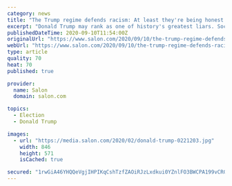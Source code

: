 ```yaml
---
category: news
title: "The Trump regime defends racism: At least they're being honest for once"
excerpt: "Donald Trump may rank as one of history's greatest liars. Social theorist Hannah Arendt described such people in her book \"The Origins of Totalitarianism\": The ideal subject of totalitarian rule ..."
publishedDateTime: 2020-09-10T11:54:00Z
originalUrl: "https://www.salon.com/2020/09/10/the-trump-regime-defends-racism-for-once-theyre-being-honest/"
webUrl: "https://www.salon.com/2020/09/10/the-trump-regime-defends-racism-for-once-theyre-being-honest/"
type: article
quality: 70
heat: 70
published: true

provider:
  name: Salon
  domain: salon.com

topics:
  - Election
  - Donald Trump

images:
  - url: "https://media.salon.com/2020/02/donald-trump-0221203.jpg"
    width: 846
    height: 571
    isCached: true

secured: "1rwGiA46YHQQeVgjIHPIKqCshTzfZAOiRJzLxdkui0YZnlFO3BWCPA199vCRGEgO+5mVAgI4UWsdK5laLqFkEy+H2B8Jqv61KnPFcwWsj+kJgaNRr0MVFVtwh7ioHjhRjw0P5aWxlHGTRxtYeL37OTFhLO++QD/zvW1dFKeNmjIgwD3kAUkUG6sZYCAw42bCum0etxWPotuo6vf2X85tAEj0cieh7OK/2HtLAVRie4z4c2icD7FMkGW2JKVIFCkOtm2AoRrGx3COIRaPkjUN2zT31r3bsik/XTfxHnntDInoh11kUlsVyTHHk6s+Pi5jzel34zwbnoCVAHzPk2xdAldhEgduBEL22yu2XH3xBaw=;Ser8C4NbZuW324JYf7KQoA=="
---
```


